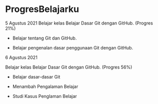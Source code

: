 # ProgresBelajarku

5 Agustus 2021
Belajar kelas Belajar Dasar Git dengan GitHub. (Progres 21%)

* Belajar tentang Git dan GitHub.

* Belajar pengenalan dasar penggunaan Git dengan GitHub.

6 Agustus 2021

Belajar kelas Belajar Dasar Git dengan GitHub. (Progres 56%)

  * Belajar dasar-dasar Git

  * Menambah Pengalaman Belajar

  * Studi Kasus Penglaman Belajar
